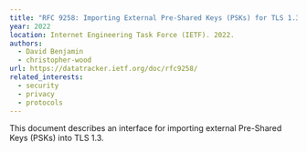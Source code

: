 ```yaml
---
title: "RFC 9258: Importing External Pre-Shared Keys (PSKs) for TLS 1.3"
year: 2022
location: Internet Engineering Task Force (IETF). 2022.
authors:
  - David Benjamin
  - christopher-wood
url: https://datatracker.ietf.org/doc/rfc9258/
related_interests:
  - security
  - privacy
  - protocols
---
```


This document describes an interface for importing external Pre-Shared Keys (PSKs) into TLS 1.3.

